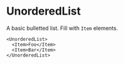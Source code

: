 UnorderedList
====

      
A basic bulletted list. Fill with `Item` elements.

```
<UnorderedList>
  <Item>Foo</Item>
  <Item>Bar</Item>
</UnorderedList>
```
